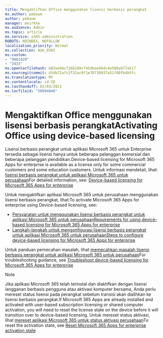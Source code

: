 ```yaml
---
title: Mengaktifkan Office menggunakan lisensi berbasis perangkat
ms.author: pebaum
author: pebaum
manager: mnirkhe
ms.audience: Admin
ms.topic: article
ms.service: o365-administration
ROBOTS: NOINDEX, NOFOLLOW
localization_priority: Normal
ms.collection: Adm_O365
ms.custom:
- "9001420"
- "3433"
ms.openlocfilehash: b82eeb6c716b180cf45dbae96dc4e508a977a517
ms.sourcegitcommit: d3db72afc2f31ac9f1e78738937a51f40fb4b5fc
ms.translationtype: MT
ms.contentlocale: id-ID
ms.lasthandoff: 02/03/2021
ms.locfileid: "50094040"
---
```

# <a name="activating-office-using-device-based-licensing"></a><span data-ttu-id="15867-102">Mengaktifkan Office menggunakan lisensi berbasis perangkat</span><span class="sxs-lookup"><span data-stu-id="15867-102">Activating Office using device-based licensing</span></span>

<span data-ttu-id="15867-103">Lisensi berbasis perangkat untuk aplikasi Microsoft 365 untuk Enterprise tersedia sebagai lisensi hanya untuk beberapa pelanggan komersial dan beberapa pelanggan pendidikan.</span><span class="sxs-lookup"><span data-stu-id="15867-103">Device-based licensing for Microsoft 365 Apps for enterprise is available as a license only for some commercial customers and some education customers.</span></span> <span data-ttu-id="15867-104">Untuk informasi mendetail, lihat: [lisensi berbasis perangkat untuk aplikasi Microsoft 365 untuk perusahaan](https://docs.microsoft.com/deployoffice/device-based-licensing)</span><span class="sxs-lookup"><span data-stu-id="15867-104">For detailed information, see: [Device-based licensing for Microsoft 365 Apps for enterprise](https://docs.microsoft.com/deployoffice/device-based-licensing)</span></span>

<span data-ttu-id="15867-105">Untuk mengaktifkan aplikasi Microsoft 365 untuk perusahaan menggunakan lisensi berbasis perangkat, lihat:</span><span class="sxs-lookup"><span data-stu-id="15867-105">To activate Microsoft 365 Apps for enterprise using Device-based licensing, see:</span></span>

- [<span data-ttu-id="15867-106">Persyaratan untuk menggunakan lisensi berbasis perangkat untuk aplikasi Microsoft 365 untuk perusahaan</span><span class="sxs-lookup"><span data-stu-id="15867-106">Requirements for using device-based licensing for Microsoft 365 Apps for enterprise</span></span>](https://docs.microsoft.com/deployoffice/device-based-licensing#requirements-for-using-device-based-licensing-for-microsoft-365-apps-for-enterprise)
- [<span data-ttu-id="15867-107">Langkah-langkah untuk mengonfigurasi lisensi berbasis perangkat untuk aplikasi Microsoft 365 untuk perusahaan</span><span class="sxs-lookup"><span data-stu-id="15867-107">Steps to configure device-based licensing for Microsoft 365 Apps for enterprise</span></span>](https://docs.microsoft.com/deployoffice/device-based-licensing#steps-to-configure-device-based-licensing-for-microsoft-365-apps-for-enterprise)

<span data-ttu-id="15867-108">Untuk panduan pemecahan masalah, lihat [memecahkan masalah lisensi berbasis perangkat untuk aplikasi Microsoft 365 untuk perusahaan](https://docs.microsoft.com/deployoffice/device-based-licensing#troubleshoot-device-based-licensing-for-microsoft-365-apps-for-enterprise)</span><span class="sxs-lookup"><span data-stu-id="15867-108">For troubleshooting guidance, see [Troubleshoot device-based licensing for Microsoft 365 Apps for enterprise](https://docs.microsoft.com/deployoffice/device-based-licensing#troubleshoot-device-based-licensing-for-microsoft-365-apps-for-enterprise)</span></span>

> [!NOTE]
> <span data-ttu-id="15867-109">Jika aplikasi Microsoft 365 telah terinstal dan diaktifkan dengan lisensi langganan berbasis pengguna atau aktivasi komputer bersama, Anda perlu mereset status lisensi pada perangkat sebelum transisi akan dialihkan ke lisensi berbasis perangkat.</span><span class="sxs-lookup"><span data-stu-id="15867-109">If Microsoft 365 Apps are already installed and activated with user-based subscription licensing or shared computer activation, you will need to reset the license state on the device before it will transition over to device-based licensing.</span></span> <span data-ttu-id="15867-110">Untuk mereset status aktivasi, lihat [mereset aplikasi Microsoft 365 untuk status aktivasi perusahaan](https://docs.microsoft.com/office/troubleshoot/activation/reset-office-365-proplus-activation-state)</span><span class="sxs-lookup"><span data-stu-id="15867-110">To reset the activation state, see [Reset Microsoft 365 Apps for enterprise activation state](https://docs.microsoft.com/office/troubleshoot/activation/reset-office-365-proplus-activation-state)</span></span>
